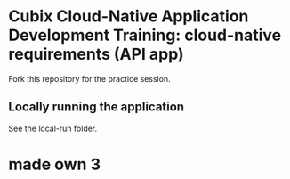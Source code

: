 # Cubix Cloud-Native Application Development Training: cloud-native requirements (API app)
Fork this repository for the practice session.

## Locally running the application
See the local-run folder.


# made own 3